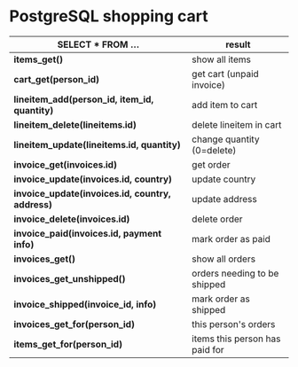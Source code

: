 # PostgreSQL shopping cart

| SELECT * FROM … | result |
|-----------------|--------|
| **items\_get()** | show all items |
| **cart\_get(person\_id)** | get cart (unpaid invoice) |
| **lineitem\_add(person\_id, item\_id, quantity)** | add item to cart |
| **lineitem\_delete(lineitems.id)** | delete lineitem in cart |
| **lineitem\_update(lineitems.id, quantity)** | change quantity (0=delete) |
| **invoice\_get(invoices.id)** | get order |
| **invoice\_update(invoices.id, country)** | update country |
| **invoice\_update(invoices.id, country, address)** | update address |
| **invoice\_delete(invoices.id)** | delete order |
| **invoice\_paid(invoices.id, payment info)** | mark order as paid |
| **invoices\_get()** | show all orders |
| **invoices\_get\_unshipped()** | orders needing to be shipped |
| **invoice\_shipped(invoice\_id, info)** | mark order as shipped |
| **invoices\_get\_for(person\_id)** | this person's orders |
| **items\_get\_for(person\_id)** | items this person has paid for |


